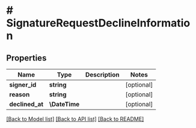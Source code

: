 # # SignatureRequestDeclineInformation

## Properties

Name | Type | Description | Notes
------------ | ------------- | ------------- | -------------
**signer_id** | **string** |  | [optional]
**reason** | **string** |  | [optional]
**declined_at** | **\DateTime** |  | [optional]

[[Back to Model list]](../../README.md#models) [[Back to API list]](../../README.md#endpoints) [[Back to README]](../../README.md)
